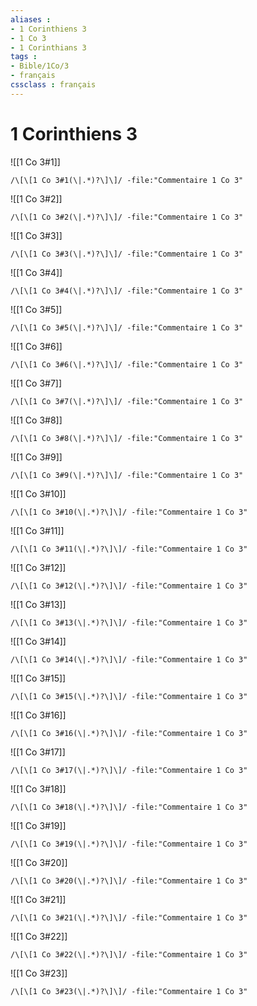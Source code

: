 ```yaml
---
aliases : 
- 1 Corinthiens 3
- 1 Co 3
- 1 Corinthians 3
tags : 
- Bible/1Co/3
- français
cssclass : français
---
```


# 1 Corinthiens 3

![[1 Co 3#1]]

```query
/\[\[1 Co 3#1(\|.*)?\]\]/ -file:"Commentaire 1 Co 3"
```

![[1 Co 3#2]]

```query
/\[\[1 Co 3#2(\|.*)?\]\]/ -file:"Commentaire 1 Co 3"
```

![[1 Co 3#3]]

```query
/\[\[1 Co 3#3(\|.*)?\]\]/ -file:"Commentaire 1 Co 3"
```

![[1 Co 3#4]]

```query
/\[\[1 Co 3#4(\|.*)?\]\]/ -file:"Commentaire 1 Co 3"
```

![[1 Co 3#5]]

```query
/\[\[1 Co 3#5(\|.*)?\]\]/ -file:"Commentaire 1 Co 3"
```

![[1 Co 3#6]]

```query
/\[\[1 Co 3#6(\|.*)?\]\]/ -file:"Commentaire 1 Co 3"
```

![[1 Co 3#7]]

```query
/\[\[1 Co 3#7(\|.*)?\]\]/ -file:"Commentaire 1 Co 3"
```

![[1 Co 3#8]]

```query
/\[\[1 Co 3#8(\|.*)?\]\]/ -file:"Commentaire 1 Co 3"
```

![[1 Co 3#9]]

```query
/\[\[1 Co 3#9(\|.*)?\]\]/ -file:"Commentaire 1 Co 3"
```

![[1 Co 3#10]]

```query
/\[\[1 Co 3#10(\|.*)?\]\]/ -file:"Commentaire 1 Co 3"
```

![[1 Co 3#11]]

```query
/\[\[1 Co 3#11(\|.*)?\]\]/ -file:"Commentaire 1 Co 3"
```

![[1 Co 3#12]]

```query
/\[\[1 Co 3#12(\|.*)?\]\]/ -file:"Commentaire 1 Co 3"
```

![[1 Co 3#13]]

```query
/\[\[1 Co 3#13(\|.*)?\]\]/ -file:"Commentaire 1 Co 3"
```

![[1 Co 3#14]]

```query
/\[\[1 Co 3#14(\|.*)?\]\]/ -file:"Commentaire 1 Co 3"
```

![[1 Co 3#15]]

```query
/\[\[1 Co 3#15(\|.*)?\]\]/ -file:"Commentaire 1 Co 3"
```

![[1 Co 3#16]]

```query
/\[\[1 Co 3#16(\|.*)?\]\]/ -file:"Commentaire 1 Co 3"
```

![[1 Co 3#17]]

```query
/\[\[1 Co 3#17(\|.*)?\]\]/ -file:"Commentaire 1 Co 3"
```

![[1 Co 3#18]]

```query
/\[\[1 Co 3#18(\|.*)?\]\]/ -file:"Commentaire 1 Co 3"
```

![[1 Co 3#19]]

```query
/\[\[1 Co 3#19(\|.*)?\]\]/ -file:"Commentaire 1 Co 3"
```

![[1 Co 3#20]]

```query
/\[\[1 Co 3#20(\|.*)?\]\]/ -file:"Commentaire 1 Co 3"
```

![[1 Co 3#21]]

```query
/\[\[1 Co 3#21(\|.*)?\]\]/ -file:"Commentaire 1 Co 3"
```

![[1 Co 3#22]]

```query
/\[\[1 Co 3#22(\|.*)?\]\]/ -file:"Commentaire 1 Co 3"
```

![[1 Co 3#23]]

```query
/\[\[1 Co 3#23(\|.*)?\]\]/ -file:"Commentaire 1 Co 3"
```

